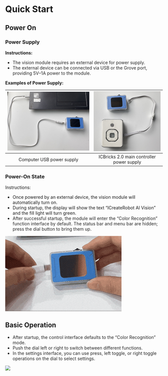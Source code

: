 # Quick Start
## Power On
### Power Supply  
**Instructions:**

+ <font style="color:rgba(0, 0, 0, 0.85) !important;">The vision module requires an external device for power supply.</font>
+ <font style="color:rgba(0, 0, 0, 0.85) !important;">The external device can be connected via USB or the Grove port, providing 5V–1A power to the module.</font>

**Examples of Power Supply:**

| ![](img/Q1.png) | ![](img/Q2.png) |
| :---: | :---: |
| Computer USB power supply | ICBricks 2.0 main controller power supply |


### Power-On State
Instructions:

+ Once powered by an external device, the vision module will automatically turn on.
+ During startup, the display will show the text “ICreateRobot AI Vision” and the fill light will turn green.
+ <font style="color:rgba(0, 0, 0, 0.85) !important;">After successful startup, the module will enter the “Color Recognition” function interface by default. The status bar and menu bar are hidden; press the dial button to bring them up.</font>

![](img/Q3.gif)

## Basic Operation
+ <font style="color:rgba(0, 0, 0, 0.85) !important;">After startup, the control interface defaults to the “Color Recognition” mode.</font>
+ <font style="color:rgba(0, 0, 0, 0.85) !important;">Push the dial left or right to switch between different functions.</font>
+ <font style="color:rgba(0, 0, 0, 0.85) !important;">In the settings interface, you can use press, left toggle, or right toggle operations on the dial to select settings.</font>

![](img/Q4.gif)

